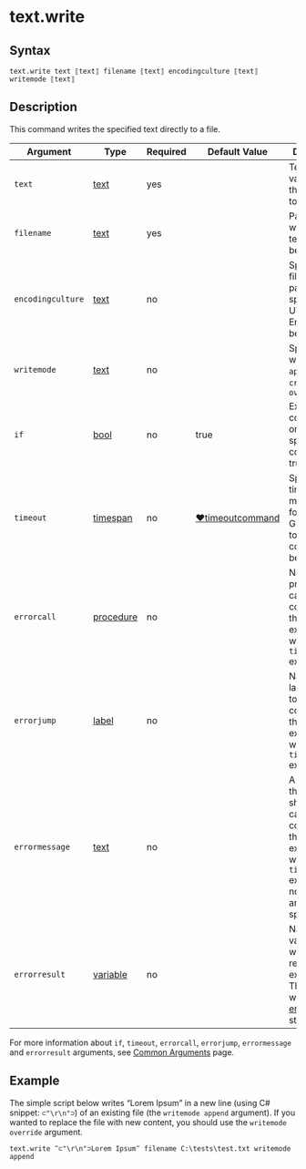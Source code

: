 # text.write

## Syntax

```G1ANT
text.write text ⟦text⟧ filename ⟦text⟧ encodingculture ⟦text⟧ writemode ⟦text⟧
```

## Description

This command writes the specified text directly to a file.

| Argument | Type | Required | Default Value | Description |
| -------- | ---- | -------- | ------------- | ----------- |
|`text`| [text](https://manual.g1ant.com/link/G1ANT.Language/G1ANT.Language/Structures/TextStructure.md) | yes|  | Text or a variable with the content to be written |
|`filename`| [text](https://manual.g1ant.com/link/G1ANT.Language/G1ANT.Language/Structures/TextStructure.md) | yes |  | Path to a file where the text should be written to |
|`encodingculture`| [text](https://manual.g1ant.com/link/G1ANT.Language/G1ANT.Language/Structures/TextStructure.md) | no |  | Specifies the file's coding page. If not specified, UTF8 Encoding will be used |
|`writemode`| [text](https://manual.g1ant.com/link/G1ANT.Language/G1ANT.Language/Structures/TextStructure.md) | no |  | Specifies writing mode: `append`, `createonly`, `override` |
| `if`           | [bool](https://manual.g1ant.com/link/G1ANT.Language/G1ANT.Language/Structures/BooleanStructure.md) | no       | true                                                        | Executes the command only if a specified condition is true   |
| `timeout`      | [timespan](https://manual.g1ant.com/link/G1ANT.Language/G1ANT.Language/Structures/TimeSpanStructure.md) | no       | [♥timeoutcommand](https://manual.g1ant.com/link/G1ANT.Language/G1ANT.Addon.Core/Variables/TimeoutCommandVariable.md) | Specifies time in milliseconds for G1ANT.Robot to wait for the command to be executed |
| `errorcall`    | [procedure](https://manual.g1ant.com/link/G1ANT.Language/G1ANT.Language/Structures/ProcedureStructure.md) | no       |                                                             | Name of a procedure to call when the command throws an exception or when a given `timeout` expires |
| `errorjump`    | [label](https://manual.g1ant.com/link/G1ANT.Language/G1ANT.Language/Structures/LabelStructure.md) | no       |                                                             | Name of the label to jump to when the command throws an exception or when a given `timeout` expires |
| `errormessage` | [text](https://manual.g1ant.com/link/G1ANT.Language/G1ANT.Language/Structures/TextStructure.md) | no       |                                                             | A message that will be shown in case the command throws an exception or when a given `timeout` expires, and no `errorjump` argument is specified |
| `errorresult`  | [variable](https://manual.g1ant.com/link/G1ANT.Language/G1ANT.Language/Structures/VariableStructure.md) | no       |                                                             | Name of a variable that will store the returned exception. The variable will be of [error](https://manual.g1ant.com/link/G1ANT.Language/G1ANT.Language/Structures/ErrorStructure.md) structure  |

For more information about `if`, `timeout`, `errorcall`, `errorjump`, `errormessage` and `errorresult` arguments, see [Common Arguments](https://manual.g1ant.com/link/G1ANT.Manual/appendices/common-arguments.md) page.

## Example

The simple script below writes “Lorem Ipsum” in a new line (using C# snippet: `⊂"\r\n"⊃`) of an existing file (the `writemode append` argument). If you wanted to replace the file with new content, you should use the  `writemode override` argument.

```G1ANT
text.write ‴⊂"\r\n"⊃Lorem Ipsum‴ filename C:\tests\test.txt writemode append
```
